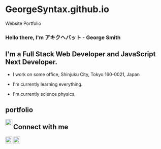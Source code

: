 # GeorgeSyntax.github.io
Website Portfolio 
### Hello there, I'm  アキクヘバット - George Smith 

## I'm a Full Stack Web Developer and JavaScript Next Developer.

-  I work on some office, Shinjuku City, Tokyo 160-0021, Japan

-  I'm currently learning everything.

-  I'm currently science physics.

## portfolio

[<img align="left" alt="George Smith | Github" width="22px" src="https://cdn.jsdelivr.net/npm/simple-icons@v3/icons/githubactions.svg"/>][portfolio]

## Connect with me

[<img align="left" alt="George Smith | Facebook" width="22px" src="https://cdn.jsdelivr.net/npm/simple-icons@v3/icons/facebook.svg" />][facebook]

[<img align="left" alt="George Smith | Github" width="22px" src="https://cdn.jsdelivr.net/npm/simple-icons@v3/icons/github.svg" />][github]

<br/>

[portfolio]: https://georgeSyntax.github.io/index.html

[github]: https://github.com/georgeSyntax/

[facebook]: https://web.facebook.com/people/George-Smith/100082252668821/?refsrc=deprecated
